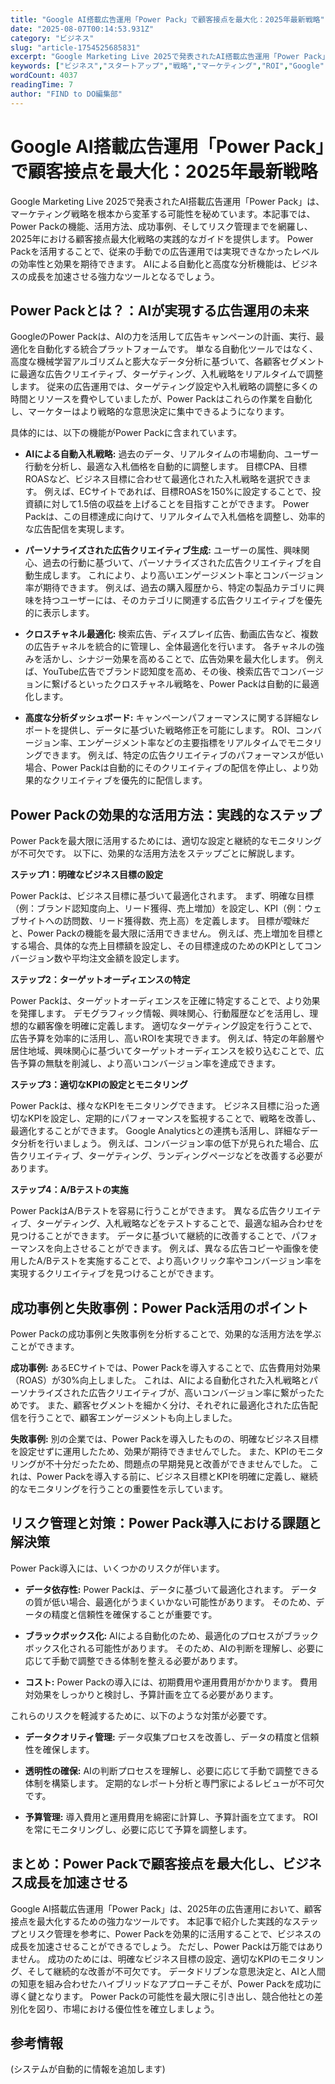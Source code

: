 ```yaml
---
title: "Google AI搭載広告運用「Power Pack」で顧客接点を最大化：2025年最新戦略"
date: "2025-08-07T00:14:53.931Z"
category: "ビジネス"
slug: "article-1754525685831"
excerpt: "Google Marketing Live 2025で発表されたAI搭載広告運用「Power Pack」は、マーケティング戦略を根本から変革する可能性を秘めています。本記事では、Power Packの機能、活用方法、成功事例、そしてリスク管理までを網羅し、2025年における顧客接点最大化戦略の実践的..."
keywords: ["ビジネス","スタートアップ","戦略","マーケティング","ROI","Google","AI搭載広告運用「Power","Pack」で顧客接点を最大化：2025年最新戦略"]
wordCount: 4037
readingTime: 7
author: "FIND to DO編集部"
---
```


# Google AI搭載広告運用「Power Pack」で顧客接点を最大化：2025年最新戦略

Google Marketing Live 2025で発表されたAI搭載広告運用「Power Pack」は、マーケティング戦略を根本から変革する可能性を秘めています。本記事では、Power Packの機能、活用方法、成功事例、そしてリスク管理までを網羅し、2025年における顧客接点最大化戦略の実践的なガイドを提供します。  Power Packを活用することで、従来の手動での広告運用では実現できなかったレベルの効率性と効果を期待できます。  AIによる自動化と高度な分析機能は、ビジネスの成長を加速させる強力なツールとなるでしょう。


## Power Packとは？：AIが実現する広告運用の未来

GoogleのPower Packは、AIの力を活用して広告キャンペーンの計画、実行、最適化を自動化する統合プラットフォームです。  単なる自動化ツールではなく、高度な機械学習アルゴリズムと膨大なデータ分析に基づいて、各顧客セグメントに最適な広告クリエイティブ、ターゲティング、入札戦略をリアルタイムで調整します。  従来の広告運用では、ターゲティング設定や入札戦略の調整に多くの時間とリソースを費やしていましたが、Power Packはこれらの作業を自動化し、マーケターはより戦略的な意思決定に集中できるようになります。

具体的には、以下の機能がPower Packに含まれています。

* **AIによる自動入札戦略:**  過去のデータ、リアルタイムの市場動向、ユーザー行動を分析し、最適な入札価格を自動的に調整します。  目標CPA、目標ROASなど、ビジネス目標に合わせて最適化された入札戦略を選択できます。 例えば、ECサイトであれば、目標ROASを150%に設定することで、投資額に対して1.5倍の収益を上げることを目指すことができます。  Power Packは、この目標達成に向けて、リアルタイムで入札価格を調整し、効率的な広告配信を実現します。

* **パーソナライズされた広告クリエイティブ生成:**  ユーザーの属性、興味関心、過去の行動に基づいて、パーソナライズされた広告クリエイティブを自動生成します。  これにより、より高いエンゲージメント率とコンバージョン率が期待できます。 例えば、過去の購入履歴から、特定の製品カテゴリに興味を持つユーザーには、そのカテゴリに関連する広告クリエイティブを優先的に表示します。

* **クロスチャネル最適化:**  検索広告、ディスプレイ広告、動画広告など、複数の広告チャネルを統合的に管理し、全体最適化を行います。  各チャネルの強みを活かし、シナジー効果を高めることで、広告効果を最大化します。  例えば、YouTube広告でブランド認知度を高め、その後、検索広告でコンバージョンに繋げるといったクロスチャネル戦略を、Power Packは自動的に最適化します。

* **高度な分析ダッシュボード:**  キャンペーンパフォーマンスに関する詳細なレポートを提供し、データに基づいた戦略修正を可能にします。  ROI、コンバージョン率、エンゲージメント率などの主要指標をリアルタイムでモニタリングできます。  例えば、特定の広告クリエイティブのパフォーマンスが低い場合、Power Packは自動的にそのクリエイティブの配信を停止し、より効果的なクリエイティブを優先的に配信します。


## Power Packの効果的な活用方法：実践的なステップ

Power Packを最大限に活用するためには、適切な設定と継続的なモニタリングが不可欠です。  以下に、効果的な活用方法をステップごとに解説します。

**ステップ1：明確なビジネス目標の設定**

Power Packは、ビジネス目標に基づいて最適化されます。  まず、明確な目標（例：ブランド認知度向上、リード獲得、売上増加）を設定し、KPI（例：ウェブサイトへの訪問数、リード獲得数、売上高）を定義します。  目標が曖昧だと、Power Packの機能を最大限に活用できません。 例えば、売上増加を目標とする場合、具体的な売上目標額を設定し、その目標達成のためのKPIとしてコンバージョン数や平均注文金額を設定します。

**ステップ2：ターゲットオーディエンスの特定**

Power Packは、ターゲットオーディエンスを正確に特定することで、より効果を発揮します。  デモグラフィック情報、興味関心、行動履歴などを活用し、理想的な顧客像を明確に定義します。  適切なターゲティング設定を行うことで、広告予算を効率的に活用し、高いROIを実現できます。 例えば、特定の年齢層や居住地域、興味関心に基づいてターゲットオーディエンスを絞り込むことで、広告予算の無駄を削減し、より高いコンバージョン率を達成できます。

**ステップ3：適切なKPIの設定とモニタリング**

Power Packは、様々なKPIをモニタリングできます。  ビジネス目標に沿った適切なKPIを設定し、定期的にパフォーマンスを監視することで、戦略を改善し、最適化することができます。  Google Analyticsとの連携も活用し、詳細なデータ分析を行いましょう。  例えば、コンバージョン率の低下が見られた場合、広告クリエイティブ、ターゲティング、ランディングページなどを改善する必要があります。

**ステップ4：A/Bテストの実施**

Power PackはA/Bテストを容易に行うことができます。  異なる広告クリエイティブ、ターゲティング、入札戦略などをテストすることで、最適な組み合わせを見つけることができます。  データに基づいて継続的に改善することで、パフォーマンスを向上させることができます。  例えば、異なる広告コピーや画像を使用したA/Bテストを実施することで、より高いクリック率やコンバージョン率を実現するクリエイティブを見つけることができます。


## 成功事例と失敗事例：Power Pack活用のポイント

Power Packの成功事例と失敗事例を分析することで、効果的な活用方法を学ぶことができます。

**成功事例:**  あるECサイトでは、Power Packを導入することで、広告費用対効果（ROAS）が30%向上しました。  これは、AIによる自動化された入札戦略とパーソナライズされた広告クリエイティブが、高いコンバージョン率に繋がったためです。 また、顧客セグメントを細かく分け、それぞれに最適化された広告配信を行うことで、顧客エンゲージメントも向上しました。

**失敗事例:**  別の企業では、Power Packを導入したものの、明確なビジネス目標を設定せずに運用したため、効果が期待できませんでした。  また、KPIのモニタリングが不十分だったため、問題点の早期発見と改善ができませんでした。  これは、Power Packを導入する前に、ビジネス目標とKPIを明確に定義し、継続的なモニタリングを行うことの重要性を示しています。


## リスク管理と対策：Power Pack導入における課題と解決策

Power Pack導入には、いくつかのリスクが伴います。

* **データ依存性:** Power Packは、データに基づいて最適化されます。  データの質が低い場合、最適化がうまくいかない可能性があります。  そのため、データの精度と信頼性を確保することが重要です。

* **ブラックボックス化:** AIによる自動化のため、最適化のプロセスがブラックボックス化される可能性があります。  そのため、AIの判断を理解し、必要に応じて手動で調整できる体制を整える必要があります。

* **コスト:** Power Packの導入には、初期費用や運用費用がかかります。  費用対効果をしっかりと検討し、予算計画を立てる必要があります。


これらのリスクを軽減するために、以下のような対策が必要です。

* **データクオリティ管理:**  データ収集プロセスを改善し、データの精度と信頼性を確保します。

* **透明性の確保:**  AIの判断プロセスを理解し、必要に応じて手動で調整できる体制を構築します。  定期的なレポート分析と専門家によるレビューが不可欠です。

* **予算管理:**  導入費用と運用費用を綿密に計算し、予算計画を立てます。  ROIを常にモニタリングし、必要に応じて予算を調整します。


## まとめ：Power Packで顧客接点を最大化し、ビジネス成長を加速させる

Google AI搭載広告運用「Power Pack」は、2025年の広告運用において、顧客接点を最大化するための強力なツールです。  本記事で紹介した実践的なステップとリスク管理を参考に、Power Packを効果的に活用することで、ビジネスの成長を加速させることができるでしょう。  ただし、Power Packは万能ではありません。  成功のためには、明確なビジネス目標の設定、適切なKPIのモニタリング、そして継続的な改善が不可欠です。  データドリブンな意思決定と、AIと人間の知恵を組み合わせたハイブリッドなアプローチこそが、Power Packを成功に導く鍵となります。  Power Packの可能性を最大限に引き出し、競合他社との差別化を図り、市場における優位性を確立しましょう。


## 参考情報

(システムが自動的に情報を追加します)
